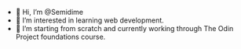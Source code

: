 - 👋 Hi, I’m @Semidime
- 👀 I’m interested in learning web development.
- 🌱 I’m starting from scratch and currently working through The Odin Project foundations course.

<!---
Semidime/Semidime is a ✨ special ✨ repository because its `README.md` (this file) appears on your GitHub profile.
You can click the Preview link to take a look at your changes.
--->
